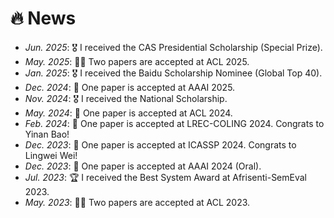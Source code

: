 # 🔥 News

- *Jun. 2025*: 🎖 I received the CAS Presidential Scholarship (Special Prize).
- *May. 2025*: 🎉🎉 Two papers are accepted at ACL 2025.
- *Jan. 2025*: 🎖 I received the Baidu Scholarship Nominee (Global Top 40).
- *Dec. 2024*: 🎉 One paper is accepted at AAAI 2025.
- *Nov. 2024*: 🎖 I received the National Scholarship.
- *May. 2024*: 🎉 One paper is accepted at ACL 2024.
- *Feb. 2024*: 🎉 One paper is accepted at LREC-COLING 2024. Congrats to Yinan Bao!
- *Dec. 2023*: 🎉 One paper is accepted at ICASSP 2024. Congrats to Lingwei Wei!
- *Dec. 2023*: 🎉 One paper is accepted at AAAI 2024 (Oral).
- *Jul. 2023*: 🏆 I received the Best System Award at Afrisenti-SemEval 2023.
- *May. 2023*: 🎉🎉 Two papers are accepted at ACL 2023.